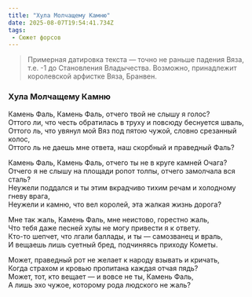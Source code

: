 ```yaml
---
title: "Хула Молчащему Камню"
date: 2025-08-07T19:54:41.734Z
tags:
 - Сюжет форсов
---
```


> Примерная датировка текста — точно не раньше падения Вяза, т.е. -1 до
> Становления Владычества. Возможно, принадлежит королевской арфистке
> Вяза, Бранвен.

### Хула Молчащему Камню

Камень Фаль, Камень Фаль, отчего твой не слышу я голос?  
Оттого ли, что честь обратилась в труху и повсюду беснуется шваль,  
Оттого ль, что увянул мой Вяз под пятою чужой, словно срезанный колос,  
Оттого ль не даешь мне ответа, наш скорбный и праведный Фаль?

Камень Фаль, Камень Фаль, отчего ты не в круге камней Очага?  
Отчего я не слышу на площади ропот толпы, отчего замолчала вся сталь?  
Неужели поддался и ты этим вкрадчиво тихим речам и холодному гневу
врага,  
Неужели и камню, что вел королей, эта жалкая жизнь дорога?

Мне так жаль, Камень Фаль, мне неистово, горестно жаль,  
Что тебя даже песней хулы не могу привести я к ответу.  
Кто-то шепчет, что лгали баллады, и ты — самозванец и враль,  
И вещаешь лишь суетный бред, подчиняясь приходу Кометы.

Может, праведный рот не желает к народу взывать и кричать,  
Когда страхом и кровью пропитана каждая отчая пядь?  
Может, тот, кто вещает — и вовсе не ты, Камень Фаль,  
А лишь эхо чужое, которому рода людского не жаль?
